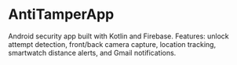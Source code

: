 # AntiTamperApp
Android security app built with Kotlin and Firebase. Features: unlock attempt detection, front/back camera capture, location tracking, smartwatch distance alerts, and Gmail notifications.
